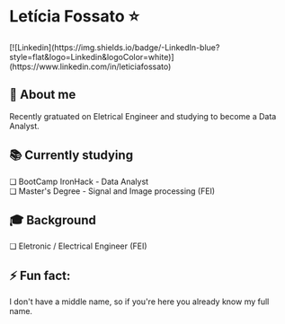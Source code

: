 <h1>Letícia Fossato ⭐️  </h1>
[![Linkedin](https://img.shields.io/badge/-LinkedIn-blue?style=flat&logo=Linkedin&logoColor=white)](https://www.linkedin.com/in/leticiafossato)
<b><h2>📌  About me</h2></b>
Recently gratuated on Eletrical Engineer and studying to become a Data Analyst.

<b><h2>📚 Currently studying</h2></b>
❏ BootCamp IronHack - Data Analyst<br>
❏ Master's Degree - Signal and Image processing (FEI)

<b><h2>🎓 Background</h2></b>
❏ Eletronic / Electrical Engineer (FEI)

<b><h2>⚡ Fun fact:</h2></b>
I don't have a middle name, so if you're here you already know my full name.

<!--
**leticiafossato/leticiafossato** is a ✨ _special_ ✨ repository because its `README.md` (this file) appears on your GitHub profile.

Here are some ideas to get you started:

- 🔭 I’m currently working on ...
- 🌱 I’m currently learning ...
- 👯 I’m looking to collaborate on ...
- 🤔 I’m looking for help with ...
- 💬 Ask me about ...
- 📫 How to reach me: ...
- 😄 Pronouns: ...
- ⚡ Fun fact: ...
-->
